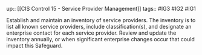 up:: [[CIS Control 15 - Service Provider Management]]
tags:: #IG3 #IG2 #IG1

Establish and maintain an inventory of service providers. The inventory is to list all known service providers, include classification(s), and designate an enterprise contact for each service provider. Review and update the inventory annually, or when significant enterprise changes occur that could impact this Safeguard.